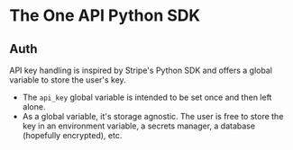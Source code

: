 # The One API Python SDK

## Auth

API key handling is inspired by Stripe's Python SDK and offers a global variable to store the
user's key.

* The `api_key` global variable is intended to be set once and then left alone.
* As a global variable, it's storage agnostic. The user is free to store the key in an environment variable, 
  a secrets manager, a database (hopefully encrypted), etc.
